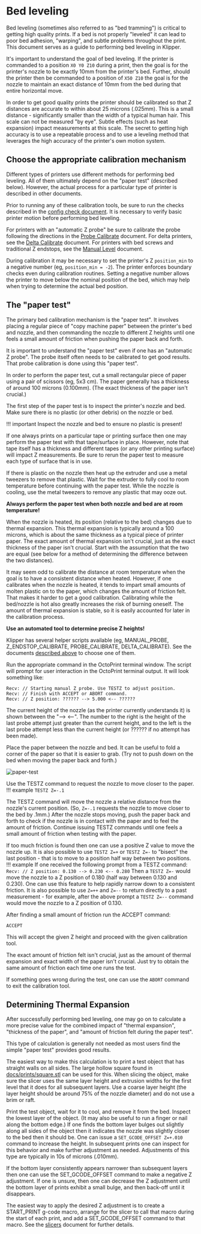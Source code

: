 # Bed leveling

Bed leveling (sometimes also referred to as "bed tramming") is
critical to getting high quality prints. If a bed is not properly
"leveled" it can lead to poor bed adhesion, "warping", and subtle
problems throughout the print. This document serves as a guide to
performing bed leveling in Klipper.

It's important to understand the goal of bed leveling. If the printer
is commanded to a position `X0 Y0 Z10` during a print, then the goal
is for the printer's nozzle to be exactly 10mm from the printer's
bed. Further, should the printer then be commanded to a position of
`X50 Z10` the goal is for the nozzle to maintain an exact distance of
10mm from the bed during that entire horizontal move.

In order to get good quality prints the printer should be calibrated
so that Z distances are accurate to within about 25 microns (.025mm).
This is a small distance - significantly smaller than the width of a
typical human hair. This scale can not be measured "by eye". Subtle
effects (such as heat expansion) impact measurements at this scale.
The secret to getting high accuracy is to use a repeatable process and
to use a leveling method that leverages the high accuracy of the
printer's own motion system.

## Choose the appropriate calibration mechanism

Different types of printers use different methods for performing bed
leveling. All of them ultimately depend on the "paper test" (described
below). However, the actual process for a particular type of printer
is described in other documents.

Prior to running any of these calibration tools, be sure to run the
checks described in the [config check document](Config_checks.md). It
is necessary to verify basic printer motion before performing bed
leveling.

For printers with an "automatic Z probe" be sure to calibrate the
probe following the directions in the
[Probe Calibrate](Probe_Calibrate.md) document. For delta printers,
see the [Delta Calibrate](Delta_Calibrate.md) document. For printers
with bed screws and traditional Z endstops, see the
[Manual Level](Manual_Level.md) document.

During calibration it may be necessary to set the printer's Z
`position_min` to a negative number (eg, `position_min = -2`). The
printer enforces boundary checks even during calibration
routines. Setting a negative number allows the printer to move below
the nominal position of the bed, which may help when trying to
determine the actual bed position.

## The "paper test"

The primary bed calibration mechanism is the "paper test". It involves
placing a regular piece of "copy machine paper" between the printer's
bed and nozzle, and then commanding the nozzle to different Z heights
until one feels a small amount of friction when pushing the paper back
and forth.

It is important to understand the "paper test" even if one has an
"automatic Z probe". The probe itself often needs to be calibrated to
get good results. That probe calibration is done using this "paper
test".

In order to perform the paper test, cut a small rectangular piece of
paper using a pair of scissors (eg, 5x3 cm). The paper generally has a
thickness of around 100 microns (0.100mm). (The exact thickness of the paper
isn't crucial.)

The first step of the paper test is to inspect the printer's nozzle
and bed. Make sure there is no plastic (or other debris) on the nozzle
or bed.

!!! important
    Inspect the nozzle and bed to ensure no plastic is present!

If one always prints on a particular tape or printing surface then one
may perform the paper test with that tape/surface in place. However,
note that tape itself has a thickness and different tapes (or any other
printing surface) will impact Z measurements. Be sure to rerun the
paper test to measure each type of surface that is in use.

If there is plastic on the nozzle then heat up the extruder and use a
metal tweezers to remove that plastic. Wait for the extruder to fully
cool to room temperature before continuing with the paper test. While
the nozzle is cooling, use the metal tweezers to remove any plastic
that may ooze out.

**Always perform the paper test when both nozzle and bed are at room
temperature!**

When the nozzle is heated, its position (relative to the bed) changes
due to thermal expansion. This thermal expansion is typically around a
100 microns, which is about the same thickness as a typical piece of
printer paper. The exact amount of thermal expansion isn't crucial,
just as the exact thickness of the paper isn't crucial. Start with the
assumption that the two are equal (see below for a method of
determining the difference between the two distances).

It may seem odd to calibrate the distance at room temperature when the
goal is to have a consistent distance when heated. However, if one
calibrates when the nozzle is heated, it tends to impart small amounts
of molten plastic on to the paper, which changes the amount of
friction felt. That makes it harder to get a good calibration.
Calibrating while the bed/nozzle is hot also greatly increases the
risk of burning oneself. The amount of thermal expansion is stable, so
it is easily accounted for later in the calibration process.

**Use an automated tool to determine precise Z heights!**

Klipper has several helper scripts available (eg, MANUAL_PROBE,
Z_ENDSTOP_CALIBRATE, PROBE_CALIBRATE, DELTA_CALIBRATE). See the
documents
[described above](#choose-the-appropriate-calibration-mechanism) to
choose one of them.

Run the appropriate command in the OctoPrint terminal window. The
script will prompt for user interaction in the OctoPrint terminal
output. It will look something like:
```
Recv: // Starting manual Z probe. Use TESTZ to adjust position.
Recv: // Finish with ACCEPT or ABORT command.
Recv: // Z position: ?????? --> 5.000 <-- ??????
```

The current height of the nozzle (as the printer currently understands
it) is shown between the "--> <--". The number to the right is the
height of the last probe attempt just greater than the current height,
and to the left is the last probe attempt less than the current height
(or ?????? if no attempt has been made).

Place the paper between the nozzle and bed. It can be useful to fold a
corner of the paper so that it is easier to grab. (Try not to push
down on the bed when moving the paper back and forth.)

![paper-test](img/paper-test.jpg)

Use the TESTZ command to request the nozzle to move closer to the
paper.
!!! example
    ```
    TESTZ Z=-.1
    ```

The TESTZ command will move the nozzle a relative distance from the
nozzle's current position. (So, `Z=-.1` requests the nozzle to move
closer to the bed by .1mm.) After the nozzle stops moving, push the
paper back and forth to check if the nozzle is in contact with the
paper and to feel the amount of friction. Continue issuing TESTZ
commands until one feels a small amount of friction when testing with
the paper.

If too much friction is found then one can use a positive Z value to
move the nozzle up. It is also possible to use `TESTZ Z=+` or `TESTZ
Z=-` to "bisect" the last position - that is to move to a position
half way between two positions.
!!! example
    If one received the following prompt from a TESTZ command:
    ```
    Recv: // Z position: 0.130 --> 0.230 <-- 0.280
    ```
Then a `TESTZ Z=-` would move the nozzle to a Z position of 0.180
(half way between 0.130 and 0.230). One can use this feature to help
rapidly narrow down to a consistent friction. It is also possible to
use `Z=++` and `Z=--` to return directly to a past measurement - for
example, after the above prompt a `TESTZ Z=--` command would move the
nozzle to a Z position of 0.130.

After finding a small amount of friction run the ACCEPT command:
```
ACCEPT
```
This will accept the given Z height and proceed with the given
calibration tool.

The exact amount of friction felt isn't crucial, just as the amount of
thermal expansion and exact width of the paper isn't crucial. Just try
to obtain the same amount of friction each time one runs the test.

If something goes wrong during the test, one can use the `ABORT`
command to exit the calibration tool.

## Determining Thermal Expansion

After successfully performing bed leveling, one may go on to calculate
a more precise value for the combined impact of "thermal expansion",
"thickness of the paper", and "amount of friction felt during the paper
test".

This type of calculation is generally not needed as most users find
the simple "paper test" provides good results.

The easiest way to make this calculation is to print a test object
that has straight walls on all sides. The large hollow square found in
[docs/prints/square.stl](prints/square.stl) can be used for this.
When slicing the object, make sure the slicer uses the same layer
height and extrusion widths for the first level that it does for all
subsequent layers. Use a coarse layer height (the layer height should
be around 75% of the nozzle diameter) and do not use a brim or raft.

Print the test object, wait for it to cool, and remove it from the
bed. Inspect the lowest layer of the object. (It may also be useful to
run a finger or nail along the bottom edge.) If one finds the bottom
layer bulges out slightly along all sides of the object then it
indicates the nozzle was slightly closer to the bed then it should
be. One can issue a `SET_GCODE_OFFSET Z=+.010` command to increase the
height. In subsequent prints one can inspect for this behavior and
make further adjustment as needed. Adjustments of this type are
typically in 10s of microns (.010mm).

If the bottom layer consistently appears narrower than subsequent
layers then one can use the SET_GCODE_OFFSET command to make a
negative Z adjustment. If one is unsure, then one can decrease the Z
adjustment until the bottom layer of prints exhibit a small bulge, and
then back-off until it disappears.

The easiest way to apply the desired Z adjustment is to create a
START_PRINT g-code macro, arrange for the slicer to call that macro
during the start of each print, and add a SET_GCODE_OFFSET command to
that macro. See the [slicers](Slicers.md) document for further
details.
